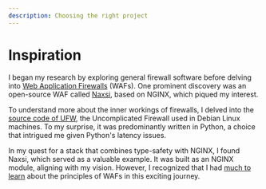 ```yaml
---
description: Choosing the right project
---
```


# Inspiration

I began my research by exploring general firewall software before delving into [Web Application Firewalls](https://www.cloudflare.com/learning/ddos/glossary/web-application-firewall-waf/) (WAFs). One prominent discovery was an open-source WAF called [Naxsi](https://github.com/nbs-system/naxsi), based on NGINX, which piqued my interest.

To understand more about the inner workings of firewalls, I delved into the [source code of UFW](https://code.launchpad.net/ufw), the Uncomplicated Firewall used in Debian Linux machines. To my surprise, it was predominantly written in Python, a choice that intrigued me given Python's latency issues.

In my quest for a stack that combines type-safety with NGINX, I found Naxsi, which served as a valuable example. It was built as an NGINX module, aligning with my vision. However, I recognized that I had [much to learn](https://www.cloudflare.com/learning/ddos/glossary/web-application-firewall-waf/) about the principles of WAFs in this exciting journey.
